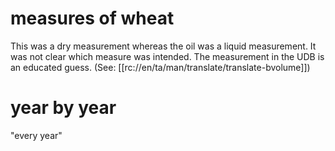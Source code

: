 # measures of wheat

This was a dry measurement whereas the oil was a liquid measurement. It was not clear which measure was intended. The measurement in the UDB is an educated guess. (See: [[rc://en/ta/man/translate/translate-bvolume]])

# year by year

"every year"


